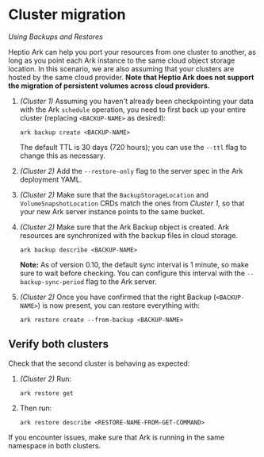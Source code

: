 # Cluster migration

*Using Backups and Restores*

Heptio Ark can help you port your resources from one cluster to another, as long as you point each Ark instance to the same cloud object storage location. In this scenario, we are also assuming that your clusters are hosted by the same cloud provider. **Note that Heptio Ark does not support the migration of persistent volumes across cloud providers.**

1.  *(Cluster 1)* Assuming you haven't already been checkpointing your data with the Ark `schedule` operation, you need to first back up your entire cluster (replacing `<BACKUP-NAME>` as desired):

    ```
    ark backup create <BACKUP-NAME>
    ```
    The default TTL is 30 days (720 hours); you can use the `--ttl` flag to change this as necessary.

1.  *(Cluster 2)* Add the `--restore-only` flag to the server spec in the Ark deployment YAML.

1.  *(Cluster 2)* Make sure that the `BackupStorageLocation` and `VolumeSnapshotLocation` CRDs match the ones from *Cluster 1*, so that your new Ark server instance points to the same bucket.

1.  *(Cluster 2)* Make sure that the Ark Backup object is created. Ark resources are synchronized with the backup files in cloud storage.

    ```
    ark backup describe <BACKUP-NAME>
    ```

    **Note:** As of version 0.10, the default sync interval is 1 minute, so make sure to wait before checking. You can configure this interval with the `--backup-sync-period` flag to the Ark server.

1.  *(Cluster 2)* Once you have confirmed that the right Backup (`<BACKUP-NAME>`) is now present, you can restore everything with:

    ```
    ark restore create --from-backup <BACKUP-NAME>
    ```

## Verify both clusters

Check that the second cluster is behaving as expected:

1.  *(Cluster 2)* Run:

    ```
    ark restore get
    ```

1.  Then run:

    ```
    ark restore describe <RESTORE-NAME-FROM-GET-COMMAND>
    ```

If you encounter issues, make sure that Ark is running in the same namespace in both clusters.
